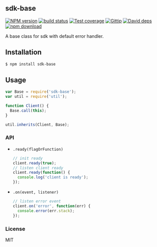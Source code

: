 sdk-base
---------------

[![NPM version][npm-image]][npm-url]
[![build status][travis-image]][travis-url]
[![Test coverage][coveralls-image]][coveralls-url]
[![Gittip][gittip-image]][gittip-url]
[![David deps][david-image]][david-url]
[![npm download][download-image]][download-url]

[npm-image]: https://img.shields.io/npm/v/sdk-base.svg?style=flat-square
[npm-url]: https://npmjs.org/package/sdk-base
[travis-image]: https://img.shields.io/travis/node-modules/sdk-base.svg?style=flat-square
[travis-url]: https://travis-ci.org/node-modules/sdk-base
[coveralls-image]: https://img.shields.io/coveralls/node-modules/sdk-base.svg?style=flat-square
[coveralls-url]: https://coveralls.io/r/node-modules/sdk-base?branch=master
[gittip-image]: https://img.shields.io/gittip/dead-horse.svg?style=flat-square
[gittip-url]: https://www.gittip.com/dead-horse/
[david-image]: https://img.shields.io/david/node-modules/sdk-base.svg?style=flat-square
[david-url]: https://david-dm.org/node-modules/sdk-base
[download-image]: https://img.shields.io/npm/dm/sdk-base.svg?style=flat-square
[download-url]: https://npmjs.org/package/sdk-base


A base class for sdk with default error handler.

## Installation

```bash
$ npm install sdk-base
```

## Usage

```js
var Base = require('sdk-base');
var util = require('util');

function Client() {
  Base.call(this);
}

util.inherits(Client, Base);
```

### API

- `.ready(flagOrFunction)`

    ```js
    // init ready
    client.ready(true);
    // listen client ready
    client.ready(function() {
      console.log('client is ready');
    });
    ```

- `.on(event, listener)`

    ```js
    // listen error event
    client.on('error', function(err) {
      console.error(err.stack);
    });
    ```

### License

MIT
